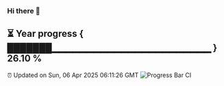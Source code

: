 ### Hi there 👋
⏳ Year progress { ███████▁▁▁▁▁▁▁▁▁▁▁▁▁▁▁▁▁▁▁▁▁▁▁ } 26.10 %
---
⏰ Updated on Sun, 06 Apr 2025 06:11:26 GMT
![Progress Bar CI](https://github.com/Moyi321/Moyi321/workflows/Progress%20Bar%20CI/badge.svg)

